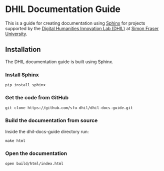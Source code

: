 # DHIL Documentation Guide
This is a guide for creating documentation using [Sphinx](http://www.sphinx-doc.org/en/stable/) for projects supported by the [Digital Humanities Innovation Lab (DHIL)](http://dhil.lib.sfu.ca) at [Simon Fraser University](http://www.sfu.ca).

## Installation
The DHIL documentation guide is built using Sphinx.

### Install Sphinx
```console
pip install sphinx
```
### Get the code from GitHub
```console
git clone https://github.com/sfu-dhil/dhil-docs-guide.git
```
### Build the documentation from source
Inside the dhil-docs-guide directory run: 
```console
make html
```
### Open the documentation
```console
open build/html/index.html
```